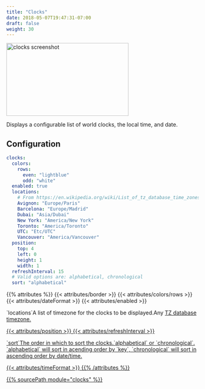 ```yaml
---
title: "Clocks"
date: 2018-05-07T19:47:31-07:00
draft: false
weight: 30
---
```


<img src="/imgs/modules/clocks.png" class="screenshot" width="320" height="191" alt="clocks screenshot" />

Displays a configurable list of world clocks, the local time, and date.

## Configuration

```yaml
clocks:
  colors:
    rows:
      even: "lightblue"
      odd: "white"
  enabled: true
  locations:
    # From https://en.wikipedia.org/wiki/List_of_tz_database_time_zones
    Avignon: "Europe/Paris"
    Barcelona: "Europe/Madrid"
    Dubai: "Asia/Dubai"
    New York: "America/New York"
    Toronto: "America/Toronto"
    UTC: "Etc/UTC"
    Vancouver: "America/Vancouver"
  position:
    top: 4
    left: 0
    height: 1
    width: 1
  refreshInterval: 15
  # Valid options are: alphabetical, chronological
  sort: "alphabetical"
```

{{% attributes %}}
  {{< attributes/border >}}
  {{< attributes/colors/rows >}}
  {{< attributes/dateFormat >}}
  {{< attributes/enabled >}}

  <tr><td>`locations`</td><td>A list of timezone for the clocks to be displayed.</td><td>Any <a href="https://en.wikipedia.org/wiki/List_of_tz_database_time_zones">TZ database timezone.</td></tr>

  {{< attributes/position >}}
  {{< attributes/refreshInterval >}}

  <tr><td>`sort`</td><td>The order in which to sort the clocks.</td><td>`alphabetical` or `chronological`. `alphabetical` will sort in
acending order by `key`, `chronological` will sort in ascending order by
date/time.</td></tr>
  
  {{< attributes/timeFormat >}}
{{% /attributes %}}

{{% sourcePath module="clocks" %}}
